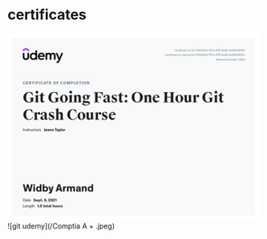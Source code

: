 # certificates


![git udemy](/UC-704303b3-737a-4f70-8cd8-3e40fa76031c.jpeg)
![git udemy](/Comptia A + .jpeg)
